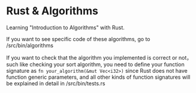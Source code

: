 # Rust & Algorithms
Learning "Introduction to Algorithms" with Rust.

If you want to see specific code of these algorithms, go to /src/bin/algorithms

If you want to check that the algorithm you implemented is correct or not，such like checking your sort algorithm, you need to define your function signature as `fn your_algorithm(&mut Vec<i32>)` since Rust does not have function generic parameters,
and all other kinds of function signatures will be explained in detail in /src/bin/tests.rs
